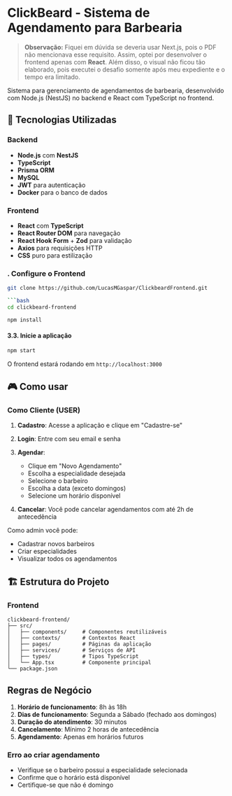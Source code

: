 # ClickBeard - Sistema de Agendamento para Barbearia

> **Observação:** Fiquei em dúvida se deveria usar Next.js, pois o PDF não mencionava esse requisito. Assim, optei por desenvolver o frontend apenas com **React**. Além disso, o visual não ficou tão elaborado, pois executei o desafio somente após meu expediente e o tempo era limitado.

Sistema  para gerenciamento de agendamentos de barbearia, desenvolvido com Node.js (NestJS) no backend e React com TypeScript no frontend.

## 🚀 Tecnologias Utilizadas

### Backend

* **Node.js** com **NestJS**
* **TypeScript**
* **Prisma ORM**
* **MySQL**
* **JWT** para autenticação
* **Docker** para o banco de dados

### Frontend

* **React** com **TypeScript**
* **React Router DOM** para navegação
* **React Hook Form** + **Zod** para validação
* **Axios** para requisições HTTP
* **CSS** puro para estilização

### . Configure o Frontend

```bash
git clone https://github.com/LucasMGaspar/ClickbeardFrontend.git

```bash
cd clickbeard-frontend
```
```bash
npm install
```

#### 3.3. Inicie a aplicação

```bash
npm start
```

O frontend estará rodando em `http://localhost:3000`

## 🎮 Como usar

### Como Cliente (USER)

1. **Cadastro**: Acesse a aplicação e clique em "Cadastre-se"
2. **Login**: Entre com seu email e senha
3. **Agendar**:

   * Clique em "Novo Agendamento"
   * Escolha a especialidade desejada
   * Selecione o barbeiro
   * Escolha a data (exceto domingos)
   * Selecione um horário disponível
4. **Cancelar**: Você pode cancelar agendamentos com até 2h de antecedência

Como admin você pode:

* Cadastrar novos barbeiros
* Criar especialidades
* Visualizar todos os agendamentos

## 🏗️ Estrutura do Projeto

### Frontend

```
clickbeard-frontend/
├── src/
│   ├── components/     # Componentes reutilizáveis
│   ├── contexts/       # Contextos React
│   ├── pages/          # Páginas da aplicação
│   ├── services/       # Serviços de API
│   ├── types/          # Tipos TypeScript
│   └── App.tsx         # Componente principal
└── package.json
```

## Regras de Negócio

1. **Horário de funcionamento**: 8h às 18h
2. **Dias de funcionamento**: Segunda a Sábado (fechado aos domingos)
3. **Duração do atendimento**: 30 minutos
4. **Cancelamento**: Mínimo 2 horas de antecedência
5. **Agendamento**: Apenas em horários futuros

### Erro ao criar agendamento

* Verifique se o barbeiro possui a especialidade selecionada
* Confirme que o horário está disponível
* Certifique-se que não é domingo
